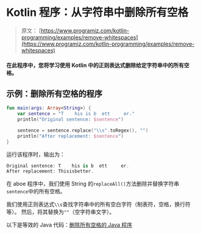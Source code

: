 # Kotlin 程序：从字符串中删除所有空格

> 原文： [https://www.programiz.com/kotlin-programming/examples/remove-whitespaces](https://www.programiz.com/kotlin-programming/examples/remove-whitespaces)

#### 在此程序中，您将学习使用 Kotlin 中的正则表达式删除给定字符串中的所有空格。

## 示例：删除所有空格的程序

```kt
fun main(args: Array<String>) {
    var sentence = "T    his is b  ett     er."
    println("Original sentence: $sentence")

    sentence = sentence.replace("\\s".toRegex(), "")
    println("After replacement: $sentence")
}
```

运行该程序时，输出为：

```kt
Original sentence: T    his is b  ett     er.
After replacement: Thisisbetter.
```

在 aboe 程序中，我们使用 String 的`replaceAll()`方法删除并替换字符串`sentence`中的所有空格。

我们使用正则表达式`\\s`查找字符串中的所有空白字符（制表符，空格，换行符等）。 然后，将其替换为`""`（空字符串文字）。

以下是等效的 Java 代码：[删除所有空格的 Java 程序](/java-programming/examples/remove-whitespaces "Java program to remove all whitespaces")